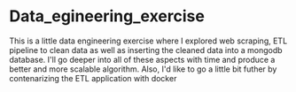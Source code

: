 # Data_egineering_exercise
This is a little data engineering exercise where I explored web scraping, ETL pipeline to clean data as well as inserting the cleaned data into a mongodb database.
I'll go deeper into all of these aspects with time and produce a better and more scalable algorithm.
Also, I'd like to go a little bit futher by contenarizing the ETL application with docker
